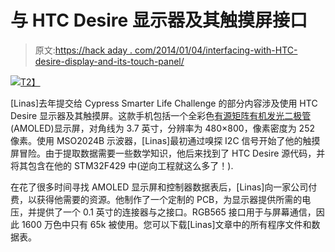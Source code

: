 # 与 HTC Desire 显示器及其触摸屏接口

> 原文:[https://hack aday . com/2014/01/04/interfacing-with-HTC-desire-display-and-its-touch-panel/](https://hackaday.com/2014/01/04/interfacing-with-the-htc-desire-display-and-its-touch-panel/)

[![](../Images/25a32e33b5f326af62a7576c48212b94.png)T2】](http://hackaday.com/wp-content/uploads/2014/01/lapin.jpg)

[Linas]去年提交给 Cypress Smarter Life Challenge 的部分内容涉及使用 HTC Desire 显示器及其触摸屏。这款手机包括一个全彩色[有源矩阵有机发光二极管](http://en.wikipedia.org/wiki/Active-matrix_OLED) (AMOLED)显示屏，对角线为 3.7 英寸，分辨率为 480×800，像素密度为 252 像素。使用 MSO2024B 示波器，[Linas]最初通过嗅探 I2C 信号开始了他的触摸屏冒险。由于提取数据需要一些数学知识，他后来找到了 HTC Desire 源代码，并将其包含在他的 STM32F429 中(逆向工程就这么多了！).

在花了很多时间寻找 AMOLED 显示屏和控制器数据表后，[Linas]向一家公司付费，以获得他需要的资源。他制作了一个定制的 PCB，为显示器提供所需的电压，并提供了一个 0.1 英寸的连接器与之接口。RGB565 接口用于与屏幕通信，因此 1600 万色中只有 65k 被使用。您可以下载[Linas]文章中的所有程序文件和数据表。